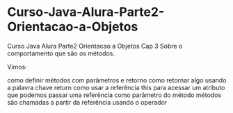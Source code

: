 # Curso-Java-Alura-Parte2-Orientacao-a-Objetos
Curso Java Alura Parte2 Orientacao a Objetos
Cap 3
Sobre o comportamento que são os métodos.

Vimos:

como definir métodos com parâmetros e retorno
como retornar algo usando a palavra chave return
como usar a referência this para acessar um atributo
que podemos passar uma referência como parâmetro do método
métodos são chamadas a partir da referência usando o operador 

